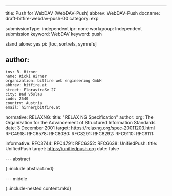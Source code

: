 ---
title: Push for WebDAV (WebDAV-Push)
abbrev: WebDAV-Push
docname: draft-bitfire-webdav-push-00
category: exp

submissionType: independent
ipr: none
workgroup: Independent submission
keyword: WebDAV
keyword: push

stand_alone: yes
pi: [toc, sortrefs, symrefs]

author:
 -
    ins: R. Hirner
    name: Ricki Hirner
    organization: bitfire web engineering GmbH
    abbrev: bitfire.at
    street: Florastraße 27
    city: Bad Vöslau
    code: 2540
    country: Austria
    email: hirner@bitfire.at

normative:
  RELAXNG:
    title: "RELAX NG Specification"
    author:
      org: The Organization for the Advancement of Structured Information Standards
    date:
      3 December 2001
    target: https://relaxng.org/spec-20011203.html
  RFC4918:
  RFC6578:
  RFC8030:
  RFC8291:
  RFC8292:
  RFC9110:
  RFC9111:

informative:
  RFC3744:
  RFC4791:
  RFC6352:
  RFC6638:
  UnifiedPush:
    title: UnifiedPush
    target: https://unifiedpush.org
    date: false


--- abstract

{::include abstract.md}


--- middle

{::include-nested content.mkd}
